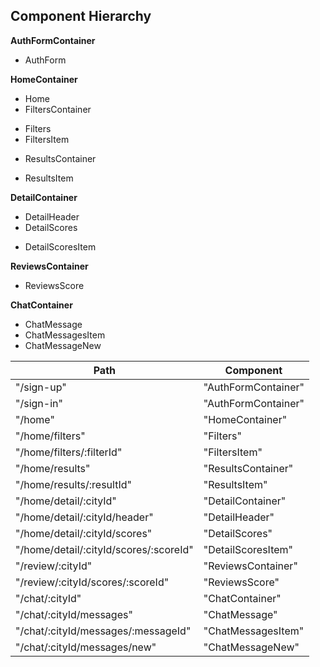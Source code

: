 ## Component Hierarchy

**AuthFormContainer**
 - AuthForm

**HomeContainer**
 - Home
 - FiltersContainer
  + Filters
  + FiltersItem
 - ResultsContainer
  + ResultsItem

**DetailContainer**
 - DetailHeader
 - DetailScores
  + DetailScoresItem

**ReviewsContainer**
 - ReviewsScore

**ChatContainer**
 - ChatMessage
 - ChatMessagesItem
 - ChatMessageNew

|Path                                     | Component   |
|-----------------------------------------|-------------|
| "/sign-up"                              | "AuthFormContainer" |
| "/sign-in"                              | "AuthFormContainer" |
| "/home"                                 | "HomeContainer" |
| "/home/filters"                         | "Filters" |
| "/home/filters/:filterId"               | "FiltersItem" |
| "/home/results"                         | "ResultsContainer" |
| "/home/results/:resultId"               | "ResultsItem"
| "/home/detail/:cityId"                  | "DetailContainer" |
| "/home/detail/:cityId/header"           | "DetailHeader" |
| "/home/detail/:cityId/scores"           | "DetailScores" |
| "/home/detail/:cityId/scores/:scoreId"  | "DetailScoresItem" |
| "/review/:cityId"                       | "ReviewsContainer" |
| "/review/:cityId/scores/:scoreId"       | "ReviewsScore" |
| "/chat/:cityId"                         | "ChatContainer" |
| "/chat/:cityId/messages"                | "ChatMessage" |
| "/chat/:cityId/messages/:messageId"     | "ChatMessagesItem" |
| "/chat/:cityId/messages/new"            | "ChatMessageNew" |
